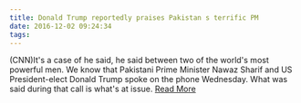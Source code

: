 ```yaml
---
title: Donald Trump reportedly praises Pakistan s terrific PM
date: 2016-12-02 09:24:34
tags:
---
```

(CNN)It's a case of he said, he said between two of the world's most powerful men. We know that Pakistani Prime Minister Nawaz Sharif and US President-elect Donald Trump spoke on the phone Wednesday. What was said during that call is what's at issue.
[Read More](http://www.cnn.com/2016/12/01/politics/donald-trump-nawaz-sharif-phone-call/index.html)